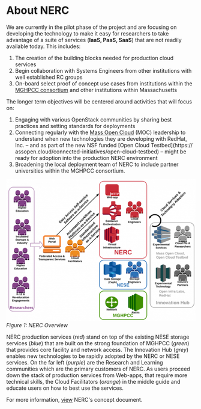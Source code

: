 # About NERC

We are currently in the pilot phase of the project and are focusing on
developing the technology to make it easy for researchers to take advantage of
a suite of services (**IaaS, PaaS, SaaS**) that are not readily available
today. This includes:

1. The creation of the building blocks needed for production cloud services
2. Begin collaboration with Systems Engineers from other institutions with well
established RC groups
3. On-board select proof of concept use cases from institutions within the
[MGHPCC consortium](https://www.mghpcc.org/resources/) and other institutions
within Massachusetts

The longer term objectives will be centered around activities that will focus on:

1. Engaging with various OpenStack communities by sharing best practices and
setting standards for deployments
2. Connecting regularly with the [Mass Open Cloud](https://massopen.cloud/)
(MOC) leadership to understand when new technologies they are developing with
RedHat, Inc. – and as part of the new NSF funded [Open Cloud Testbed](https://
assopen.cloud/connected-initiatives/open-cloud-testbed) – might be ready for
adoption into the production NERC environment
3. Broadening the local deployment team of NERC to include partner universities
within the MGHPCC consortium.

![NERC-overview](images/NERC-Diagram-MOC.png)
*Figure 1: NERC Overview*

NERC production services (*red*) stand on top of the existing NESE storage
services (*blue*) that are built on the strong foundation of MGHPCC (*green*) that
provides core facility and network access. The Innovation Hub (*grey*) enables
new technologies to be rapidly adopted by the NERC or NESE services. On the
far left (*purple*) are the Research and Learning communities which are the
primary customers of NERC. As users proceed down the stack of production
services from Web-apps, that require more technical skills, the Cloud
Facilitators (*orange*) in the middle guide and educate users on how to best
use the services.

For more information,
[view](https://docs.google.com/document/d/1-bwdvVCx_pufAidylJGUH0E3jAjfg2TQibDPTO4yDt0/edit?usp=sharing)
NERC's concept document.
